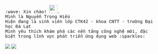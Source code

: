 <p>
  <samp>
    :wave: Xin chào! <img src="https://user-images.githubusercontent.com/5679180/79618120-0daffb80-80be-11ea-819e-d2b0fa904d07.gif" width="27px">.
    <br> Mình là Nguyễn Trọng Hiếu
    <br> Hiện đang là sinh viên lớp CTK42 - khoa CNTT - trường Đại học Đà Lạt
    <br> Mình yêu thích khám phá các nền tảng công nghệ mới, đặc biệt trong lĩnh vực phát triển ứng dụng web :sparkles:<br>
  </samp><br/>
  <img src="https://github-readme-stats.vercel.app/api?username=dalatcoder&show_icons=true">
  <img src="https://github-readme-stats.vercel.app/api/top-langs/?username=dalatcoder&layout=compact&theme=vue">
</p>
